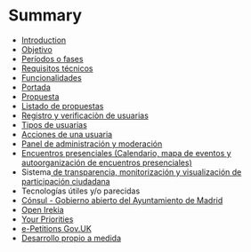 # Summary

* [Introduction](README.md)
* [Objetivo](objetivo.md)
* [Períodos o fases](fases.md)
* [Requisitos técnicos](requisitos.md)
* [Funcionalidades](funcionalidades.md)
 * [Portada](portada.md)
 * [Propuesta](propuesta.md)
 * [Listado de propuestas](listado.md)
 * [Registro y verificaciòn de usuarias](usuarias-registro.md)
 * [Tipos de usuarias](usuarias-tipos.md)
 * [Acciones de una usuaria](usuarias-acciones.md)
 * [Panel de administración y moderación](admin.md)
 * [Encuentros presenciales (Calendario, mapa de eventos y autoorganización de encuentros presenciales)](calendario.md)
 * Sistema[ de transparencia, monitorización y visualización de participación ciudadana](transparencia.md)
* Tecnologías útiles y/o parecidas
 * [Cónsul - Gobierno abierto del Ayuntamiento de Madrid](consul.md)
 * [Open Irekia](openirekia.md)
 * [Your Priorities](your-priorities.md)
 * [e-Petitions Gov.UK](e-petitions.md)
 * [Desarrollo propio a medida](development.md)
